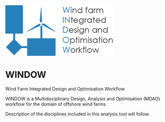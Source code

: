 ![alt text](logowindow.png)
# WINDOW
Wind Farm Integrated Design and Optimisation Workflow

WINDOW is a Multidisciplinary Design, Analysis and Optimisation (MDAO) workflow for the domain of offshore wind farms.

Description of the disciplines included in this analysis tool will follow.
